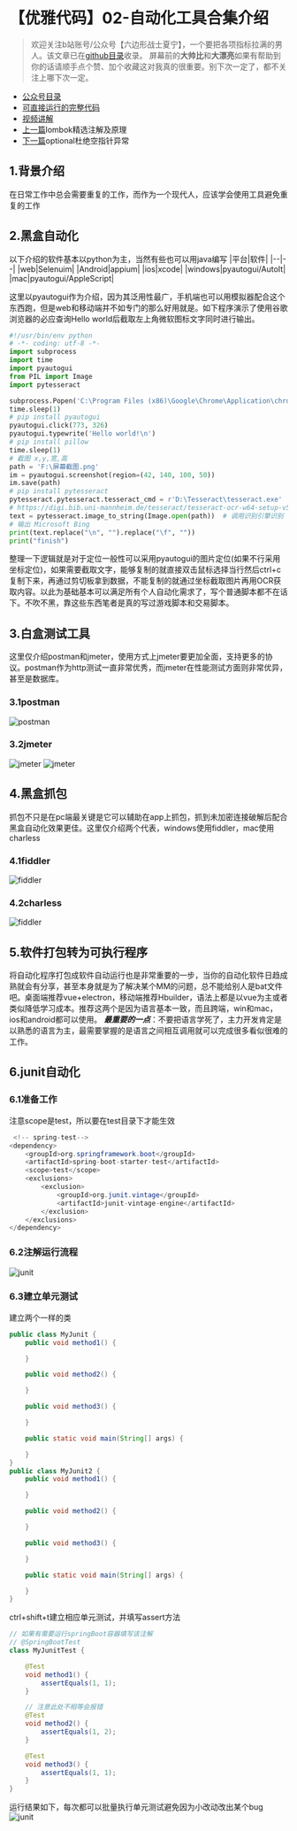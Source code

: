 # 【优雅代码】02-自动化工具合集介绍
> 欢迎关注b站账号/公众号【六边形战士夏宁】，一个要把各项指标拉满的男人。该文章已在[github目录](https://github.com/edanlx/SealBook)收录。
屏幕前的**大帅比**和**大漂亮**如果有帮助到你的话请顺手点个赞、加个收藏这对我真的很重要。别下次一定了，都不关注上哪下次一定。
* [公众号目录](https://gitee.com/seal_li/SealBook/catalogue/wechat.md)
* [可直接运行的完整代码](https://github.com/edanlx/TechingCode/tree/master/demoGrace/src/main/java/com/example/demo/lesson/grace/junit) 
* [视频讲解](https://www.bilibili.com/video/BV1yC4y1877R/)
* [上一篇](./01lombok.md)lombok精选注解及原理
* [下一篇](./03optional.md)optional杜绝空指针异常

## 1.背景介绍
在日常工作中总会需要重复的工作，而作为一个现代人，应该学会使用工具避免重复的工作
## 2.黑盒自动化
以下介绍的软件基本以python为主，当然有些也可以用java编写
|平台|软件|
|--|--|
|web|Selenuim|
|Android|appium|
|ios|xcode|
|windows|pyautogui/AutoIt|
|mac|pyautogui/AppleScript|  

这里以pyautogui作为介绍，因为其泛用性最广，手机端也可以用模拟器配合这个东西跑，但是web和移动端并不如专门的那么好用就是。如下程序演示了使用谷歌浏览器的必应查询Hello world后截取左上角微软图标文字同时进行输出。  
```python
#!/usr/bin/env python
# -*- coding: utf-8 -*-
import subprocess
import time
import pyautogui
from PIL import Image
import pytesseract

subprocess.Popen('C:\Program Files (x86)\Google\Chrome\Application\chrome.exe')
time.sleep(1)
# pip install pyautogui
pyautogui.click(773, 326)
pyautogui.typewrite('Hello world!\n')
# pip install pillow
time.sleep(1)
# 截图 x,y,宽,高
path = 'F:\屏幕截图.png'
im = pyautogui.screenshot(region=(42, 140, 100, 50))
im.save(path)
# pip install pytesseract
pytesseract.pytesseract.tesseract_cmd = r'D:\Tesseract\tesseract.exe'
# https://digi.bib.uni-mannheim.de/tesseract/tesseract-ocr-w64-setup-v5.0.0-alpha.20200328.exe
text = pytesseract.image_to_string(Image.open(path))  # 调用识别引擎识别
# 输出 Microsoft Bing
print(text.replace("\n", "").replace("\f", ""))
print("finish")

```
整理一下逻辑就是对于定位一般性可以采用pyautogui的图片定位(如果不行采用坐标定位)，如果需要截取文字，能够复制的就直接双击鼠标选择当行然后ctrl+c复制下来，再通过剪切板拿到数据，不能复制的就通过坐标截取图片再用OCR获取内容。以此为基础基本可以满足所有个人自动化需求了，写个普通脚本都不在话下。不吹不黑，靠这些东西笔者是真的写过游戏脚本和交易脚本。
## 3.白盒测试工具
这里仅介绍postman和jmeter，使用方式上jmeter要更加全面，支持更多的协议。postman作为http测试一直非常优秀，而jmeter在性能测试方面则非常优异，甚至是数据库。
### 3.1postman
![postman](http://seal_li.gitee.io/sealbook/pic/grace_junit_postman.png)
### 3.2jmeter
![jmeter](http://seal_li.gitee.io/sealbook/pic/grace_junit_jmeter1.png)
![jmeter](http://seal_li.gitee.io/sealbook/pic/grace_junit_jmeter2.png)
## 4.黑盒抓包
抓包不只是在pc端最关键是它可以辅助在app上抓包，抓到未加密连接破解后配合黑盒自动化效果更佳。这里仅介绍两个代表，windows使用fiddler，mac使用charless
### 4.1fiddler
![fiddler](http://seal_li.gitee.io/sealbook/pic/grace_junit_fiddler.png)
### 4.2charless
![fiddler](http://seal_li.gitee.io/sealbook/pic/grace_junit_charless.png)
## 5.软件打包转为可执行程序
将自动化程序打包成软件自动运行也是非常重要的一步，当你的自动化软件日趋成熟就会有分享，甚至本身就是为了解决某个MM的问题，总不能给别人是bat文件吧。桌面端推荐vue+electron，移动端推荐Hbuilder，语法上都是以vue为主或者类似降低学习成本。推荐这两个是因为语言基本一致，而且跨端，win和mac，ios和android都可以使用。
***最重要的一点***：不要把语言学死了，主力开发肯定是以熟悉的语言为主，最需要掌握的是语言之间相互调用就可以完成很多看似很难的工作。
## 6.junit自动化
### 6.1准备工作
注意scope是test，所以要在test目录下才能生效
```java
 <!-- spring-test-->
<dependency>
    <groupId>org.springframework.boot</groupId>
    <artifactId>spring-boot-starter-test</artifactId>
    <scope>test</scope>
    <exclusions>
        <exclusion>
            <groupId>org.junit.vintage</groupId>
            <artifactId>junit-vintage-engine</artifactId>
        </exclusion>
    </exclusions>
</dependency>	
```
### 6.2注解运行流程
![junit](http://seal_li.gitee.io/sealbook/pic/grace_junit_junit1.png)
### 6.3建立单元测试
建立两个一样的类
```java
public class MyJunit {
    public void method1() {

    }

    public void method2() {

    }

    public void method3() {

    }

    public static void main(String[] args) {

    }
}
public class MyJunit2 {
    public void method1() {

    }

    public void method2() {

    }

    public void method3() {

    }

    public static void main(String[] args) {

    }
}
```
ctrl+shift+t建立相应单元测试，并填写assert方法
```java
// 如果有需要运行springBoot容器填写该注解
// @SpringBootTest
class MyJunitTest {

    @Test
    void method1() {
        assertEquals(1, 1);
    }

    // 注意此处不相等会报错
    @Test
    void method2() {
        assertEquals(1, 2);
    }

    @Test
    void method3() {
        assertEquals(1, 1);
    }
}
```
运行结果如下，每次都可以批量执行单元测试避免因为小改动改出某个bug
![junit](http://seal_li.gitee.io/sealbook/pic/grace_junit_junit2.png)

